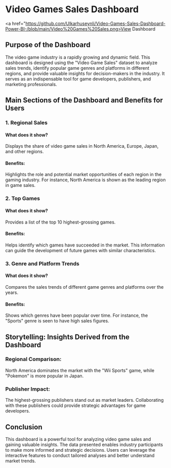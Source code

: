 # Video Games Sales Dashboard

<a href="https://github.com/Ulkarhuseynli/Video-Games-Sales-Dashboard-Power-BI-/blob/main/Video%20Games%20Sales.png>View Dashboard</a>

## Purpose of the Dashboard
The video game industry is a rapidly growing and dynamic field. This dashboard is designed using the "Video Game Sales" dataset to analyze sales trends, identify popular game genres and platforms in different regions, and provide valuable insights for decision-makers in the industry. It serves as an indispensable tool for game developers, publishers, and marketing professionals.


## Main Sections of the Dashboard and Benefits for Users

### 1. Regional Sales
#### What does it show?
Displays the share of video game sales in North America, Europe, Japan, and other regions.
#### Benefits:
Highlights the role and potential market opportunities of each region in the gaming industry. For instance, North America is shown as the leading region in game sales.

### 2. Top Games
#### What does it show?
Provides a list of the top 10 highest-grossing games.
#### Benefits:
Helps identify which games have succeeded in the market. This information can guide the development of future games with similar characteristics.

### 3. Genre and Platform Trends
#### What does it show?
Compares the sales trends of different game genres and platforms over the years.
#### Benefits:
Shows which genres have been popular over time. For instance, the "Sports" genre is seen to have high sales figures.


## Storytelling: Insights Derived from the Dashboard

### Regional Comparison:
North America dominates the market with the "Wii Sports" game, while "Pokemon" is more popular in Japan.

### Publisher Impact:
The highest-grossing publishers stand out as market leaders. Collaborating with these publishers could provide strategic advantages for game developers.


## Conclusion
This dashboard is a powerful tool for analyzing video game sales and gaining valuable insights. The data presented enables industry participants to make more informed and strategic decisions. Users can leverage the interactive features to conduct tailored analyses and better understand market trends.
